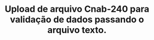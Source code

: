 ---
title: Upload de arquivo Cnab-240 para validação de dados passando o arquivo texto.
api:
  file: readme-hml-corebank.json
  operationId: post_v1-bancofolha-upload-archive
hidden: false
---